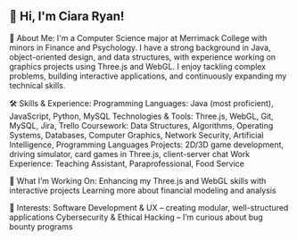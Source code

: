 ## 👋 Hi, I'm Ciara Ryan!

🚀 About Me:
I'm a Computer Science major at Merrimack College with minors in Finance and Psychology. I have a strong background in Java, object-oriented design, and data structures, with experience working on graphics projects using Three.js and WebGL. I enjoy tackling complex problems, building interactive applications, and continuously expanding my technical skills.

🛠️ Skills & Experience:
Programming Languages: Java (most proficient), JavaScript, Python, MySQL
Technologies & Tools: Three.js, WebGL, Git, MySQL, Jira, Trello
Coursework: Data Structures, Algorithms, Operating Systems, Databases, Computer Graphics, Network Security, Artificial Intelligence, Programming Languages
Projects: 2D/3D game development, driving simulator, card games in Three.js, client-server chat
Work Experience: Teaching Assistant, Paraprofessional, Food Service

🌟 What I’m Working On:
Enhancing my Three.js and WebGL skills with interactive projects
Learning more about financial modeling and analysis

🎯 Interests:
Software Development & UX – creating modular, well-structured applications
Cybersecurity & Ethical Hacking – I’m curious about bug bounty programs

